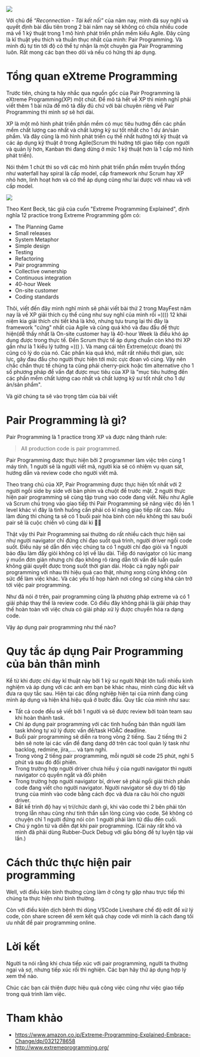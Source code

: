 ![](https://images.viblo.asia/884e7097-14d0-4a71-b80b-cd8a70efd13b.jpg)

Với chủ đề *“Reconnection - Tái kết nối”* của năm nay, mình đã suy nghĩ và quyết định bài đầu tiên trong 2 bài năm nay sẽ không có chứa nhiều code mà về 1 kỹ thuật trong 1 mô hình phát triển phần mềm kiểu Agile. Đây cũng là kĩ thuật yêu thích và thuần thục nhất của mình: Pair Programming. Và mình đủ tự tin tới độ có thể tự nhận là một chuyên gia Pair Programming luôn. Rất mong các bạn theo dõi và nếu có hứng thì áp dụng.

# Tổng quan eXtreme Programming

Trước tiên, chúng ta hãy nhắc qua nguồn gốc của Pair Programming là eXtreme Programming(XP) một chút. Để mô tả hết về XP thì mình nghĩ phải viết thêm 1 bài nữa để mô tả đầy đủ chứ với bài chuyên riêng về Pair Programming thì mình sợ sẽ hơi dài.

XP là một mô hình phát triển phần mềm có mục tiêu hướng đến các phần mềm chất lượng cao nhất và chất lượng kỹ sư tốt nhất cho 1 dự án/sản phẩm. Và đây cũng là mô hình phát triển cụ thể nhất hướng tới kỹ thuật và các áp dụng kỹ thuật ở trong Agile(Scrum thì hướng tới giao tiếp con người và quản lý hơn, Kanban thì đang dừng ở mức 1 kỹ thuật hơn là 1 cấp mô hình phát triển).

Nói thêm 1 chút thì so với các mô hình phát triển phần mềm truyền thống như waterfall hay spiral là cấp model, cấp framework như Scrum hay XP nhỏ hơn, linh hoạt hơn và có thể áp dụng cũng như lai được với nhau và với cấp model.

![](https://images.viblo.asia/d53e428f-5608-409f-96e1-2ac02c89fa8e.gif)

Theo Kent Beck, tác giả của cuốn "Extreme Programming Explained", định nghĩa 12 practice trong Extreme Programming gồm có:
- The Planning Game
- Small releases
- System Metaphor
- Simple design
- Testing
- Refactoring
- Pair programming
- Collective ownership
- Continuous integration
- 40-hour Week
- On-site customer
- Coding standards

Thôi, viết đến đây mình nghĩ mình sẽ phải viết bài thứ 2 trong MayFest năm nay là về XP giải thích cụ thể cũng như suy nghĩ của mình rồi =)))) 12 khái niệm kia giải thích chi tiết khá là khó, nhưng tựu trung lại thì đây là framework "cứng" nhất của Agile và cũng quá khó và đau đầu để thực hiện(dễ thấy nhất là On-site customer hay là 40-hour Week là điều khó áp dụng được trong thực tế. Đến Scrum thực tế áp dụng chuẩn còn khó thì XP gần như là 1 kiểu lý tưởng =))) ). Và mang cái tên Extreme(cực đoan) thì cũng có lý do của nó. Các phần kia quá khó, mất rất nhiều thời gian, sức lực, gây đau đầu cho người thực hiện tới mức cực đoan vô cùng. Vậy nên chắc chắn thực tế chúng ta cũng phải cherry-pick hoặc tìm alternative cho 1 số phương pháp để vấn đạt được mục tiêu của XP là "mục tiêu hướng đến các phần mềm chất lượng cao nhất và chất lượng kỹ sư tốt nhất cho 1 dự án/sản phẩm".

Và giờ chúng ta sẽ vào trọng tâm của bài viết
# Pair Programming là gì?
Pair Programming là 1 practice trong XP và được nâng thành rule:
>  All production code is pair programmed.

Pair Programming được thực hiện bởi 2 programmer làm việc trên cùng 1 máy tính. 1 người sẽ là người viết mã, người kia sẽ có nhiệm vụ quan sát, hướng dẫn và review code cho người viết mã.

Theo trang chủ của XP, Pair Programming được thực hiện tốt nhất với 2 người ngồi side by side với bàn phím và chuột để trước mặt. 2 người thực hiện pair programming sẽ cùng tập trung vào code đang viết. Nếu như Agile và Scrum chú trọng vào giao tiếp thì Pair Programming sẽ nâng việc đó lên 1 level khác vì đây là tình huống cần phải có kĩ năng giao tiếp rất cao. Nếu làm đúng thì chúng ta sẽ có 1 buổi pair hòa bình còn nếu không thì sau buổi pair sẽ là cuộc chiến vô cùng dài kì 🤣🤣

Thật vậy thì Pair Programming sai thường do rất nhiều cách thực hiện sai như người navigator chỉ đứng chỉ đạo suốt quá trình, người driver ngồi code suốt. Điều này sẽ dẫn đến việc chúng ta có 1 người chỉ đạo giỏi và 1 người bảo đâu làm đấy giỏi không có lợi về lâu dài. Tiếp đó navigator có lúc mang ý muốn đơn giản nhưng chỉ đạo không rõ ràng dẫn tới vấn đề luẩn quẩn không giải quyết được trong suốt thời gian dài. Hoặc cả ngày ngồi pair programming với nhau thì hiệu quả cao thật, nhưng xong cũng không còn sức để làm việc khác. Và các yếu tố họp hành nơi công sở cũng khá cản trở tới việc pair programming.

Như đã nói ở trên, pair programming cũng là phương pháp extreme và có 1 giải pháp thay thế là review code. Có điều đây không phải là giải pháp thay thế hoàn toàn với việc chưa có giải pháp xử lý được chuyển hóa ra dạng code.

Vậy áp dụng pair programming như thế nào?
# Quy tắc áp dụng Pair Programming của bản thân mình
Kể từ khi được chỉ dạy kĩ thuật này bởi 1 kỹ sư người Nhật lớn tuổi nhiều kinh nghiệm và áp dụng với các anh em bạn bè khác nhau, mình cũng đúc kết và đưa ra quy tắc sau. Hiện tại các đồng nghiệp hiện tại của mình đang cùng mình áp dụng và hiện khá hiệu quả ở bước đầu. Quy tắc của mình như sau:

- Tất cả code đều sẽ viết bởi 1 người và sẽ được review bởi toàn team sau khi hoàn thành task.
- Chỉ áp dụng pair programming với các tình huống bản thân người làm task không tự xử lý được vấn đề/task HOẶC deadline.
- Buổi pair programming sẽ diễn ra trong vòng 2 tiếng. Sau 2 tiếng thì 2 bên sẽ note lại các vấn đề đang dang dở trên các tool quản lý task như backlog, redmine, jira,.... và tạm nghỉ.
- Trong vòng 2 tiếng pair programming, mỗi người sẽ code 25 phút, nghỉ 5 phút và sau đó đổi phiên.
- Trong trường hợp người driver chưa hiểu ý của người navigator thì người navigator có quyền ngắt và đổi phiên
- Trong trường hợp người navigator bí, driver sẽ phải ngồi giải thích phần code đang viết cho người navigator. Người navigator sẽ duy trì độ tập trung của mình vào code bằng cách đọc và đưa ra câu hỏi cho người driver.
- Bất kể trình độ hay vị trí/chức danh gì, khi vào code thì 2 bên phải tôn trọng lẫn nhau cũng như tinh thần sẵn lòng cùng vào code. Sẽ không có chuyện chỉ 1 người đứng nói còn 1 người phải làm từ đầu đến cuối.
- Chú ý ngôn từ và diễn đạt khi pair programming. (Cái này rất khó và mình đã phải dùng Rubber-Duck Debug với gấu bông để tự luyện tập vài lần.)

# Cách thức thực hiện pair programming
Well, với điều kiện bình thường cùng làm ở công ty gặp nhau trực tiếp thì chúng ta thực hiện như bình thường.

Còn với điều kiện dịch bệnh thì dùng VSCode Liveshare chế độ edit để xử lý code, còn share screen để xem kết quả chạy code với mình là cách đang tối ưu nhất để pair programming online.
# Lời kết
Người ta nói rằng khi chưa tiếp xúc với pair programming, người ta thường ngại và sợ, nhưng tiếp xúc rồi thì nghiện. Các bạn hãy thử áp dụng hợp lý xem thế nào.

Chúc các bạn cải thiện được hiệu quả công việc cũng như việc giao tiếp trong quá trình làm việc.
# Tham khảo
- https://www.amazon.co.jp/Extreme-Programming-Explained-Embrace-Change/dp/0321278658
- http://www.extremeprogramming.org/